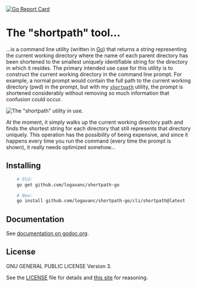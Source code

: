 <!---
[![GoDoc](https://godoc.org/github.com/logavanc/largs?status.svg)](https://godoc.org/github.com/logavanc/largs)
[![Build Status](https://travis-ci.org/logavanc/largs.svg?branch=master)](https://travis-ci.org/logavanc/largs)
[![Coverage Status](https://img.shields.io/coveralls/logavanc/largs.svg)](https://coveralls.io/r/logavanc/largs)
-->
[![Go Report Card](https://goreportcard.com/badge/github.com/logavanc/shortpath-go)](https://goreportcard.com/report/github.com/logavanc/shortpath-go)


The "shortpath" tool...
======================

...is a command line utility (written in [Go](http://golang.org)) that returns a string representing the current working directory where the name of each parent directory has been shortened to the smallest uniquely identifiable string for the directory in which it resides. The primary intended use case for this utility is to construct the current working directory in the command line prompt.  For example, a normal prompt would contain the full path to the current working directory (pwd) in the prompt, but with my [`shortpath`](https://github.com/logavanc/shortpath-go) utility, the prompt is shortened considerably without removing so much information that confusion could occur.

![The "shortpath" utility in use.](/images/example.png)


At the moment, it simply walks up the current working directory path and finds the shortest string for each directory that still represents that directory uniquely.  This operation has the possibility of being expensive, and since it happens every time you run the command (every time the prompt is shown), it really needs optimized somehow...

Installing
----------

```bash
    # Old:
    go get github.com/logavanc/shortpath-go

    # New:
    go install github.com/logavanc/shortpath-go/cli/shortpath@latest
```

Documentation
-------------

See [documentation on godoc.org](https://godoc.org/github.com/logavanc/shortpath-go).

License
-------

GNU GENERAL PUBLIC LICENSE Version 3.

See the [LICENSE](LICENSE) file for details and
[this site](https://www.gnu.org/licenses/rms-why-gplv3.html) for reasoning.
